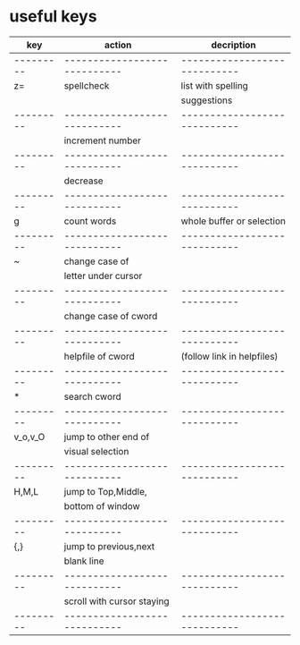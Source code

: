 useful keys
============

| key     | action                     | decription                 |
|---------|----------------------------|----------------------------|
|---------|----------------------------|----------------------------|
| z=      | spellcheck                 | list with spelling         |
|         |                            | suggestions                |
|---------|----------------------------|----------------------------|
| <c-a>   | increment number           |                            |
|---------|----------------------------|----------------------------|
| <c-x>   | decrease                   |                            |
|---------|----------------------------|----------------------------|
| g<c-g>  | count words                | whole buffer or selection  |
|---------|----------------------------|----------------------------|
| ~       | change case of             |                            |
|         | letter under cursor        |                            |
|---------|----------------------------|----------------------------|
| <c-u>   | change case of cword       |                            |
|---------|----------------------------|----------------------------|
| <c-f>   | helpfile of cword          | (follow link in helpfiles) |
|---------|----------------------------|----------------------------|
| *       | search cword               |                            |
|---------|----------------------------|----------------------------|
| v_o,v_O | jump to other end of       |                            |
|         | visual selection           |                            |
|---------|----------------------------|----------------------------|
| H,M,L   | jump to Top,Middle,        |                            |
|         | bottom of window           |                            |
|---------|----------------------------|----------------------------|
| {,}     | jump to previous,next      |                            |
|         | blank line                 |                            |
|---------|----------------------------|----------------------------|
| <c-e>   | scroll with cursor staying |                            |
|---------|----------------------------|----------------------------|
